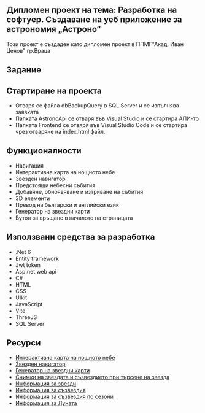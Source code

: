 
Дипломен проект на тема: Разработка на софтуер.
 Създаване на  уеб приложение за астрономия 
„Астроно“
--
Този проект е създаден като дипломен проект в ППМГ"Акад. Иван Ценов" гр.Враца

## Задание


## Стартиране на проекта
- Отваря се файла dbBackupQuery в SQL Server и се изпълнява заявката
- Папката AstronoApi се отваря във Visual Studio и се стартира АПИ-то
- Папката Frontend  се отвяря във Visual Studio Code и се стартира чрез отваряне на index.html файл.
## Функционалности

- Навигация
- Интерактивна карта на нощното небе
- Звезден навигатор
- Предстоящи небесни събития
- Добавяне, обноявяване и изтриване на събития
- 3D елементи 
- Превод на български и английски език
- Генератор на звездни карти
- Бутон за връщане в началото на страницата


## Използвани средства за разработка
- .Net 6
-  Entity framework
-  Jwt token
-  Asp.net web api
- C#
- HTML
- CSS
- UIkit
- JavaScript
- Vite
- ThreeJS
- SQL Server


## Ресурси

 - [Интерактивна карта на нощното небе](https://slowe.github.io/VirtualSky/custom)
 - [Звезден навигатор](https://api-ninjas.com/api/stars)
 - [Генератор на звездни карти](http://demo.astronomyapi.com/?#/star-chart)
 - [Снимки на звездата и съзвездието при търсене на звезда](https://images.nasa.gov/)
 - [Информация за звезди](https://universe.nasa.gov/stars/basics/)
 - [Информация за съзвездия](https://spaceplace.nasa.gov/constellations/en/)
 - [Информация за съзвездия по сезони](https://www.astronomy.com/observing/learn-the-constellations/)
 - [Информация за Луната](https://science.nasa.gov/moon/)


